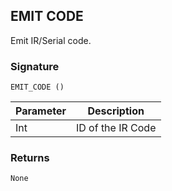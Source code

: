 ## EMIT CODE

Emit IR/Serial code.


### Signature

`EMIT_CODE ()`


| Parameter | Description |
| --- | --- |
| Int | ID of the IR Code |


### Returns

`None`